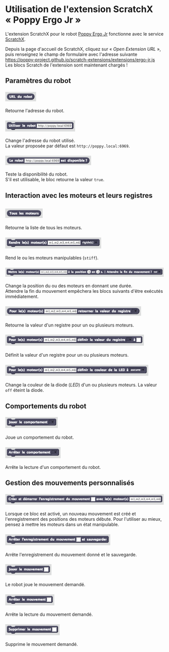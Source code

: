 # Utilisation de l'extension ScratchX « Poppy Ergo Jr »

L'extension ScratchX pour le robot [Poppy Ergo Jr](https://www.poppy-education.org/robots/poppy-ergo-jr/) fonctionne avec le service [ScratchX](http://scratchx.org/).

Depuis la page d'accueil de ScratchX, cliquez sur « _Open Extension URL_ », puis renseignez le champ de formulaire avec l'adresse suivante https://poppy-project.github.io/scratch-extensions/extensions/ergo-jr.js  
Les blocs Scratch de l'extension sont maintenant chargés !

## Paramètres du robot

### ![URL du robot](../../img/fr/get-host.png)

Retourne l'adresse du robot.

### ![Utiliser le robot %s](../../img/fr/set-host.png)

Change l'adresse du robot utilisé.  
La valeur proposée par défaut est `http://poppy.local:6969`.

### ![Le robot %s est disponible ?](../../img/fr/test-host.png)

Teste la disponibilité du robot.  
S'il est utilisable, le bloc retourne la valeur `true`.

## Interaction avec les moteurs et leurs registres

## ![Tous les moteurs](../../img/fr/get-all-motors.png)

Retourne la liste de tous les moteurs.

### ![Rendre le(s) moteur(s) %s %m.compliancy](../../img/fr/set-motors-compliant.png)

Rend le ou les moteurs manipulables (`stiff`).

### ![Mettre le(s) moteur(s) %s à la position %n en %n s. | Attendre la fin du mouvement ? %m.yesno](../../img/fr/set-motors-position-wait.png)

Change la position du ou des moteurs en donnant une durée.  
Attendre la fin du mouvement empêchera les blocs suivants d'être exécutés immédiatement.

### ![Pour le(s) moteur(s) %s, retourner la valeur du registre %m.allRegisters](../../img/fr/get-motors-register.png)

Retourne la valeur d'un registre pour un ou plusieurs moteurs.

### ![Pour le(s) moteur(s) %s, définir la valeur du registre %m.registers à %s](../../img/fr/set-motors-register.png)

Définit la valeur d'un registre pour un ou plusieurs moteurs.

### ![Pour le(s) moteur(s) %s, définir la couleur de la LED à %m.ledColors](../../img/fr/set-led-color.png)

Change la couleur de la diode (_LED_) d'un ou plusieurs moteurs. La valeur `off` éteint la diode.

## Comportements du robot

### ![Jouer le comportement %m.behaviors](../../img/fr/start-behavior.png)

Joue un comportement du robot.

### ![Arrêter le comportement %m.behaviors](../../img/fr/stop-behavior.png)

Arrête la lecture d'un comportement du robot.

## Gestion des mouvements personnalisés

### ![Créer et démarrer l’enregistrement du mouvement %s avec le(s) moteur(s) %s](../../img/fr/create-move.png)

Lorsque ce bloc est activé, un nouveau mouvement est créé et l'enregistrement des positions des moteurs débute. Pour l'utiliser au mieux, pensez à mettre les moteurs dans un état manipulable.

### ![Arrêter l’enregistrement du mouvement %s](../../img/fr/stop-move-recording.png)

Arrête l'enregistrement du mouvement donné et le sauvegarde.

### ![Jouer le mouvement %s](../../img/fr/play-move.png)

Le robot joue le mouvement demandé.

### ![Arrêter le mouvement %s et l’enregistrer](../../img/fr/stop-move.png)

Arrête la lecture du mouvement demandé.

### ![Supprimer le mouvement %s](../../img/fr/delete-move.png)

Supprime le mouvement demandé.
